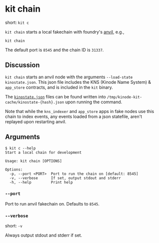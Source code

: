 # kit chain

short: `kit c`

`kit chain` starts a local fakechain with foundry's [anvil](https://github.com/foundry-rs/foundry/tree/master/crates/anvil), e.g.,

```
kit chain
```

The default port is `8545` and the chain ID is `31337`.

## Discussion

`kit chain` starts an anvil node with the arguments `--load-state kinostate.json`.
This json file includes the KNS (Kinode Name System) & `app_store` contracts, and is included in the `kit` binary.

The [`kinostate.json`](https://github.com/kinode-dao/kit/blob/master/src/chain/kinostate) files can be found written into `/tmp/kinode-kit-cache/kinostate-{hash}.json` upon running the command.

Note that while the `kns_indexer` and `app_store` apps in fake nodes use this chain to index events, any events loaded from a json statefile, aren't replayed upon restarting anvil.

## Arguments

```
$ kit c --help
Start a local chain for development

Usage: kit chain [OPTIONS]

Options:
  -p, --port <PORT>  Port to run the chain on [default: 8545]
  -v, --verbose      If set, output stdout and stderr
  -h, --help         Print help
```

### `--port`

Port to run anvil fakechain on.
Defaults to `8545`.

### `--verbose`

short: `-v`

Always output stdout and stderr if set.
